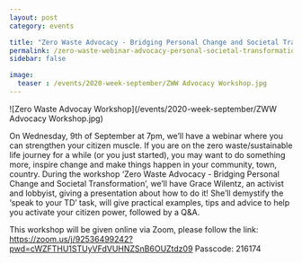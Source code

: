 ```yaml
---
layout: post
category: events

title: "Zero Waste Advocacy - Bridging Personal Change and Societal Transformation"
permalink: /zero-waste-webinar-advocacy-personal-societal-transformation/
sidebar: false

image:
  teaser : /events/2020-week-september/ZWW Advocacy Workshop.jpg
---
```


![Zero Waste Advocay Workshop](/events/2020-week-september/ZWW Advocacy Workshop.jpg)

On Wednesday, 9th of September at 7pm, we’ll have a webinar where you can strengthen your citizen muscle. If you are on the zero waste/sustainable life journey for a while (or you just started), you may want to do something more, inspire change and make things happen in your community, town, country. During the workshop ‘Zero Waste Advocacy - Bridging Personal Change and Societal Transformation’, we’ll have Grace Wilentz, an activist and lobbyist, giving a presentation about how to do it! She’ll demystify the ‘speak to your TD’ task, will give practical examples, tips and advice to help you activate your citizen power, followed by a Q&A.

This workshop will be given online via Zoom, please follow the link:
https://zoom.us/j/92536499242?pwd=cWZFTHU1STUyVFdVUHNZSnB6OUZtdz09 Passcode: 216174

